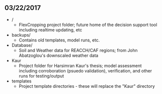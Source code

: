 ## 03/22/2017
* /
	* FlexCropping project folder; future home of the decision support tool including realtime updating, etc
* backups/
	* Contains old templates, model runs, etc.
* Database/
	* Soil and Weather data for REACCH/CAF regions; from John Abatzoglou's downscaled weather data
* Kaur
	* Project folder for Harsimran Kaur's thesis; model assessment including corroboration (psuedo validation), verification, and other runs for testing/output
* templates
	* Project template directories - these will replace the "Kaur" directory
